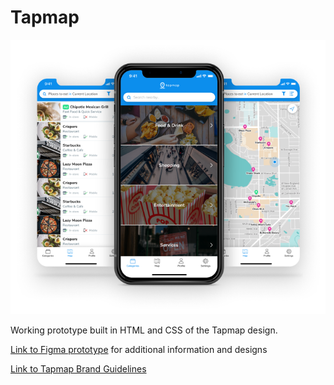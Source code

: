 # Tapmap

![Tapmap mockup](/assets/images/tapmap-showcase.png)

Working prototype built in HTML and CSS of the Tapmap design.

[Link to Figma prototype](https://www.figma.com/file/adF87KZHPsCzJuXQaz2r76ZT/Tapmap-Mockups?node-id=0%3A1) for additional information and designs

[Link to Tapmap Brand Guidelines](https://www.figma.com/file/OlbEh1haeOpnMlEXRQlMNetK/Tapmap-Brand-Guidelines?node-id=10%3A2)